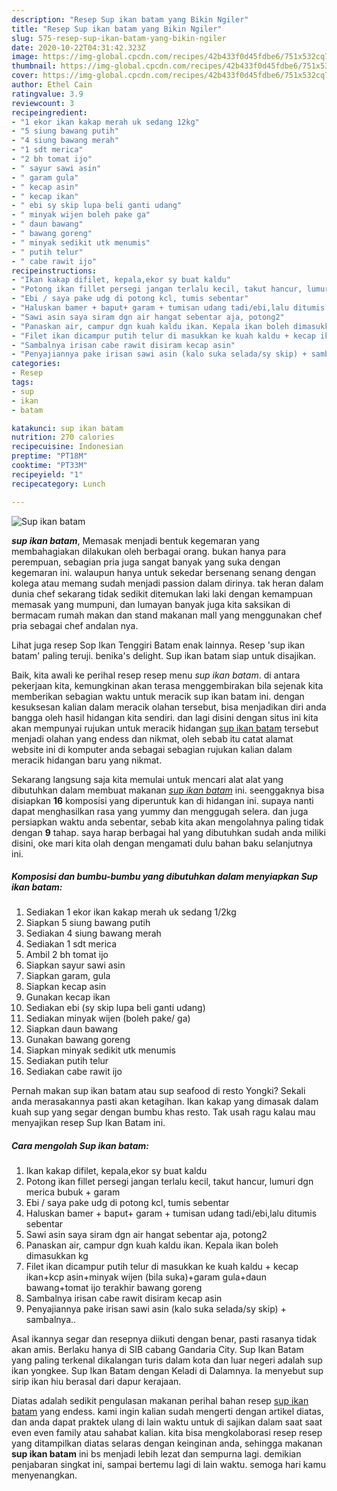 ```yaml
---
description: "Resep Sup ikan batam yang Bikin Ngiler"
title: "Resep Sup ikan batam yang Bikin Ngiler"
slug: 575-resep-sup-ikan-batam-yang-bikin-ngiler
date: 2020-10-22T04:31:42.323Z
image: https://img-global.cpcdn.com/recipes/42b433f0d45fdbe6/751x532cq70/sup-ikan-batam-foto-resep-utama.jpg
thumbnail: https://img-global.cpcdn.com/recipes/42b433f0d45fdbe6/751x532cq70/sup-ikan-batam-foto-resep-utama.jpg
cover: https://img-global.cpcdn.com/recipes/42b433f0d45fdbe6/751x532cq70/sup-ikan-batam-foto-resep-utama.jpg
author: Ethel Cain
ratingvalue: 3.9
reviewcount: 3
recipeingredient:
- "1 ekor ikan kakap merah uk sedang 12kg"
- "5 siung bawang putih"
- "4 siung bawang merah"
- "1 sdt merica"
- "2 bh tomat ijo"
- " sayur sawi asin"
- " garam gula"
- " kecap asin"
- " kecap ikan"
- " ebi sy skip lupa beli ganti udang"
- " minyak wijen boleh pake ga"
- " daun bawang"
- " bawang goreng"
- " minyak sedikit utk menumis"
- " putih telur"
- " cabe rawit ijo"
recipeinstructions:
- "Ikan kakap difilet, kepala,ekor sy buat kaldu"
- "Potong ikan fillet persegi jangan terlalu kecil, takut hancur, lumuri dgn merica bubuk + garam"
- "Ebi / saya pake udg di potong kcl, tumis sebentar"
- "Haluskan bamer + baput+ garam + tumisan udang tadi/ebi,lalu ditumis sebentar"
- "Sawi asin saya siram dgn air hangat sebentar aja, potong2"
- "Panaskan air, campur dgn kuah kaldu ikan. Kepala ikan boleh dimasukkan kg"
- "Filet ikan dicampur putih telur di masukkan ke kuah kaldu + kecap ikan+kcp asin+minyak wijen (bila suka)+garam gula+daun bawang+tomat ijo terakhir bawang goreng"
- "Sambalnya irisan cabe rawit disiram kecap asin"
- "Penyajiannya pake irisan sawi asin (kalo suka selada/sy skip) + sambalnya.."
categories:
- Resep
tags:
- sup
- ikan
- batam

katakunci: sup ikan batam 
nutrition: 270 calories
recipecuisine: Indonesian
preptime: "PT18M"
cooktime: "PT33M"
recipeyield: "1"
recipecategory: Lunch

---
```



![Sup ikan batam](https://img-global.cpcdn.com/recipes/42b433f0d45fdbe6/751x532cq70/sup-ikan-batam-foto-resep-utama.jpg)

<b><i>sup ikan batam</i></b>, Memasak menjadi bentuk kegemaran yang membahagiakan dilakukan oleh berbagai orang. bukan hanya para perempuan, sebagian pria juga sangat banyak yang suka dengan kegemaran ini. walaupun hanya untuk sekedar bersenang senang dengan kolega atau memang sudah menjadi passion dalam dirinya. tak heran dalam dunia chef sekarang tidak sedikit ditemukan laki laki dengan kemampuan memasak yang mumpuni, dan lumayan banyak juga kita saksikan di bermacam rumah makan dan stand makanan mall yang menggunakan chef pria sebagai chef andalan nya.

Lihat juga resep Sop Ikan Tenggiri Batam enak lainnya. Resep &#39;sup ikan batam&#39; paling teruji. benika&#39;s delight. Sup ikan batam siap untuk disajikan.

Baik, kita awali ke perihal resep resep menu <i>sup ikan batam</i>. di antara pekerjaan kita, kemungkinan akan terasa menggembirakan bila sejenak kita memberikan sebagian waktu untuk meracik sup ikan batam ini. dengan kesuksesan kalian dalam meracik olahan tersebut, bisa menjadikan diri anda bangga oleh hasil hidangan kita sendiri. dan lagi disini dengan situs ini kita akan mempunyai rujukan untuk meracik hidangan <u>sup ikan batam</u> tersebut menjadi olahan yang endess dan nikmat, oleh sebab itu catat alamat website ini di komputer anda sebagai sebagian rujukan kalian dalam meracik hidangan baru yang nikmat.


Sekarang langsung saja kita memulai untuk mencari alat alat yang dibutuhkan dalam membuat makanan <u><i>sup ikan batam</i></u> ini. seenggaknya bisa disiapkan <b>16</b> komposisi yang diperuntuk kan di hidangan ini. supaya nanti dapat menghasilkan rasa yang yummy dan menggugah selera. dan juga persiapkan waktu anda sebentar, sebab kita akan mengolahnya paling tidak dengan <b>9</b> tahap. saya harap berbagai hal yang dibutuhkan sudah anda miliki disini, oke mari kita olah dengan mengamati dulu bahan baku selanjutnya ini.

<!--inarticleads1-->

##### Komposisi dan bumbu-bumbu yang dibutuhkan dalam menyiapkan Sup ikan batam:

1. Sediakan 1 ekor ikan kakap merah uk sedang 1/2kg
1. Siapkan 5 siung bawang putih
1. Sediakan 4 siung bawang merah
1. Sediakan 1 sdt merica
1. Ambil 2 bh tomat ijo
1. Siapkan  sayur sawi asin
1. Siapkan  garam, gula
1. Siapkan  kecap asin
1. Gunakan  kecap ikan
1. Sediakan  ebi (sy skip lupa beli ganti udang)
1. Sediakan  minyak wijen (boleh pake/ ga)
1. Siapkan  daun bawang
1. Gunakan  bawang goreng
1. Siapkan  minyak sedikit utk menumis
1. Sediakan  putih telur
1. Sediakan  cabe rawit ijo


Pernah makan sup ikan batam atau sup seafood di resto Yongki? Sekali anda merasakannya pasti akan ketagihan. Ikan kakap yang dimasak dalam kuah sup yang segar dengan bumbu khas resto. Tak usah ragu kalau mau menyajikan resep Sup Ikan Batam ini. 

<!--inarticleads2-->

##### Cara mengolah Sup ikan batam:

1. Ikan kakap difilet, kepala,ekor sy buat kaldu
1. Potong ikan fillet persegi jangan terlalu kecil, takut hancur, lumuri dgn merica bubuk + garam
1. Ebi / saya pake udg di potong kcl, tumis sebentar
1. Haluskan bamer + baput+ garam + tumisan udang tadi/ebi,lalu ditumis sebentar
1. Sawi asin saya siram dgn air hangat sebentar aja, potong2
1. Panaskan air, campur dgn kuah kaldu ikan. Kepala ikan boleh dimasukkan kg
1. Filet ikan dicampur putih telur di masukkan ke kuah kaldu + kecap ikan+kcp asin+minyak wijen (bila suka)+garam gula+daun bawang+tomat ijo terakhir bawang goreng
1. Sambalnya irisan cabe rawit disiram kecap asin
1. Penyajiannya pake irisan sawi asin (kalo suka selada/sy skip) + sambalnya..


Asal ikannya segar dan resepnya diikuti dengan benar, pasti rasanya tidak akan amis. Berlaku hanya di SIB cabang Gandaria City. Sup Ikan Batam yang paling terkenal dikalangan turis dalam kota dan luar negeri adalah sup ikan yongkee. Sup Ikan Batam dengan Keladi di Dalamnya. Ia menyebut sup sirip ikan hiu berasal dari dapur kerajaan. 

Diatas adalah sedikit pengulasan makanan perihal bahan resep <u>sup ikan batam</u> yang endess. kami ingin kalian sudah mengerti dengan artikel diatas, dan anda dapat praktek ulang di lain waktu untuk di sajikan dalam saat saat even even family atau sahabat kalian. kita bisa mengkolaborasi resep resep yang ditampilkan diatas selaras dengan keinginan anda, sehingga makanan <b>sup ikan batam</b> ini bs menjadi lebih lezat dan sempurna lagi. demikian penjabaran singkat ini, sampai bertemu lagi di lain waktu. semoga hari kamu menyenangkan.
